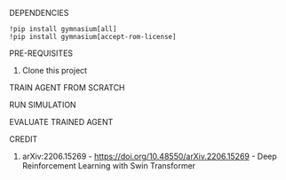 DEPENDENCIES
```
!pip install gymnasium[all]
!pip install gymnasium[accept-rom-license]
```

PRE-REQUISITES
1. Clone this project

TRAIN AGENT FROM SCRATCH

RUN SIMULATION

EVALUATE TRAINED AGENT



CREDIT
1. arXiv:2206.15269 - https://doi.org/10.48550/arXiv.2206.15269 - Deep Reinforcement Learning with Swin Transformer